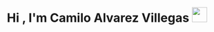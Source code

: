 <h1 align="center"><b>Hi , I'm Camilo Alvarez Villegas </b><img src="https://media.giphy.com/media/hvRJCLFzcasrR4ia7z/giphy.gif" width="35"></h1>
